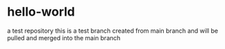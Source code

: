 # hello-world
a test repository
this is a test branch created from main branch and will be pulled and merged into the main branch
